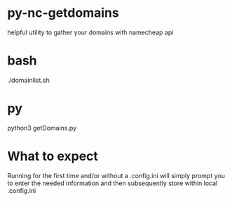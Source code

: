# py-nc-getdomains
helpful utility to gather your domains with namecheap api

# bash
./domainlist.sh

# py
python3 getDomains.py

# What to expect
Running for the first time and/or without a .config.ini will simply prompt you to enter the needed information and then subsequently store within local .config.ini
